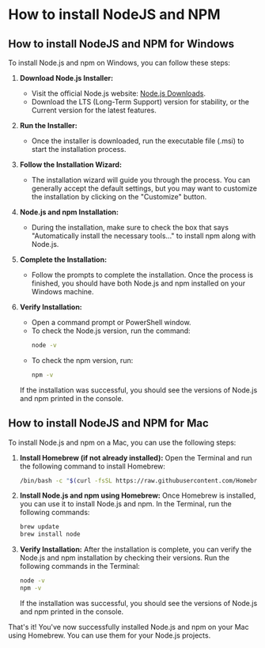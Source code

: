 # How to install NodeJS and NPM 

## How to install NodeJS and NPM for Windows

To install Node.js and npm on Windows, you can follow these steps:

1. **Download Node.js Installer:**
   - Visit the official Node.js website: [Node.js Downloads](https://nodejs.org/en/download/).
   - Download the LTS (Long-Term Support) version for stability, or the Current version for the latest features.

2. **Run the Installer:**
   - Once the installer is downloaded, run the executable file (.msi) to start the installation process.

3. **Follow the Installation Wizard:**
   - The installation wizard will guide you through the process. You can generally accept the default settings, but you may want to customize the installation by clicking on the "Customize" button.

4. **Node.js and npm Installation:**
   - During the installation, make sure to check the box that says "Automatically install the necessary tools..." to install npm along with Node.js.

5. **Complete the Installation:**
   - Follow the prompts to complete the installation. Once the process is finished, you should have both Node.js and npm installed on your Windows machine.

6. **Verify Installation:**
   - Open a command prompt or PowerShell window.
   - To check the Node.js version, run the command:
     ```bash
     node -v
     ```
   - To check the npm version, run:
     ```bash
     npm -v
     ```

   If the installation was successful, you should see the versions of Node.js and npm printed in the console.

## How to install NodeJS and NPM for Mac

To install Node.js and npm on a Mac, you can use the following steps:

1. **Install Homebrew (if not already installed):**
   Open the Terminal and run the following command to install Homebrew:
   ```bash
   /bin/bash -c "$(curl -fsSL https://raw.githubusercontent.com/Homebrew/install/HEAD/install.sh)"
   ```

2. **Install Node.js and npm using Homebrew:**
   Once Homebrew is installed, you can use it to install Node.js and npm. In the Terminal, run the following commands:
   ```bash
   brew update
   brew install node
   ```

3. **Verify Installation:**
   After the installation is complete, you can verify the Node.js and npm installation by checking their versions. Run the following commands in the Terminal:
   ```bash
   node -v
   npm -v
   ```

   If the installation was successful, you should see the versions of Node.js and npm printed in the console.

That's it! You've now successfully installed Node.js and npm on your Mac using Homebrew. You can use them for your Node.js projects.